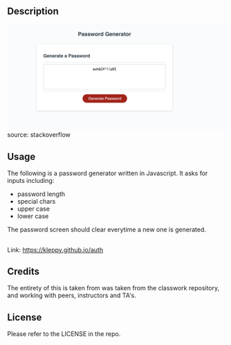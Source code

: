## Description


![Alt text](assets/images/auth.png?raw=true "Auth frontpage")
source: stackoverflow


## Usage

The following is a password generator written in Javascript. It asks for inputs including: 
- password length
- special chars
- upper case
- lower case

The password screen should clear everytime a new one is generated. 


##
Link: https://kleppy.github.io/auth

## Credits

The entirety of this is taken from was taken from the classwork repository, and working with peers, instructors and TA's. 

## License

Please refer to the LICENSE in the repo.
